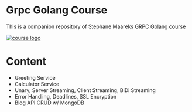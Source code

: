 # Grpc Golang Course

This is a companion repository of Stephane Maareks [GRPC Golang course](http://bit.ly/grpc-golang-github)

[![course logo](https://udemy-images.udemy.com/course/480x270/1685664_10e0_4.jpg)](http://bit.ly/grpc-golang-github)

# Content

- Greeting Service
- Calculator Service
- Unary, Server Streaming, Client Streaming, BiDi Streaming
- Error Handling, Deadlines, SSL Encryption
- Blog API CRUD w/ MongoDB
